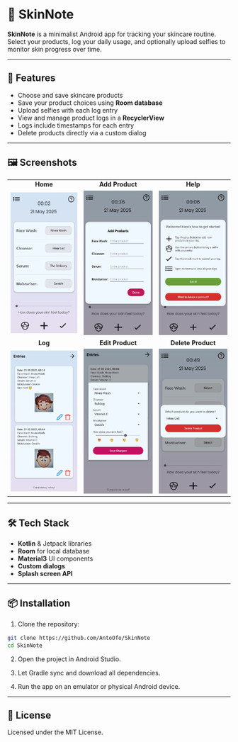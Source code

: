 # 🧴 **SkinNote**

**SkinNote** is a minimalist Android app for tracking your skincare routine. Select your products, log your daily usage, and optionally upload selfies to monitor skin progress over time.

---

## 🚀 **Features**

-  Choose and save skincare products
-  Save your product choices using **Room database**
-  Upload selfies with each log entry
-  View and manage product logs in a **RecyclerView**
-  Logs include timestamps for each entry
-  Delete products directly via a custom dialog

---

## 🖼️ **Screenshots**

<table>
  <tr>
    <td align="center"><b>Home</b></td>
    <td align="center"><b>Add Product</b></td>
    <td align="center"><b>Help</b></td>
  </tr>
  <tr>
    <td><img src="screenshots/home_page.jpg" alt="Home" width="200"/></td>
    <td><img src="screenshots/add_page.jpg" alt="Add" width="200"/></td>
    <td><img src="screenshots/help_page.jpg" alt="Help" width="200"/></td>
  </tr>
  <tr>
    <td align="center"><b>Log</b></td>
    <td align="center"><b>Edit Product</b></td>
    <td align="center"><b>Delete Product</b></td>
  </tr>
  <tr>
    <td><img src="screenshots/log_page.jpg" alt="Log" width="200"/></td>
    <td><img src="screenshots/edit_page.jpg" alt="Edit" width="200"/></td>
    <td><img src="screenshots/delete_page.jpg" alt="Delete" width="200"/></td>
  </tr>
</table>

---

## 🛠️ **Tech Stack**

- **Kotlin** & Jetpack libraries
- **Room** for local database
- **Material3** UI components
- **Custom dialogs**
- **Splash screen API**

---

## 📦 **Installation**

1. Clone the repository:
```bash
git clone https://github.com/AntoOfo/SkinNote
cd SkinNote
```
2. Open the project in Android Studio.

3. Let Gradle sync and download all dependencies.

5. Run the app on an emulator or physical Android device.

---

## 📁 **License**

Licensed under the MIT License.
